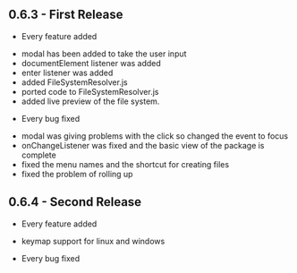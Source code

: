 ## 0.6.3 - First Release
* Every feature added
 - modal has been added to take the user input
 - documentElement listener was added
 - enter listener was added
 - added FileSystemResolver.js
 - ported code to FileSystemResolver.js
 - added live preview of the file system.

* Every bug fixed
 - modal was giving problems with the click so changed the event to focus
 - onChangeListener was fixed and the basic view of the package is complete
 - fixed the menu names and the shortcut for creating files
 - fixed the problem of rolling up

## 0.6.4 - Second Release
* Every feature added
 - keymap support for linux and windows

* Every bug fixed
